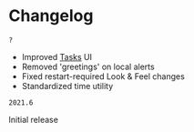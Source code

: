 # Changelog

`?`

- Improved [Tasks](src/main/java/core/task) UI
- Removed 'greetings' on local alerts
- Fixed restart-required Look & Feel changes
- Standardized time utility

`2021.6`

Initial release
